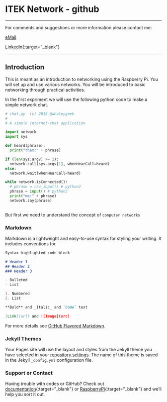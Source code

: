 # ITEK Network - github

______
For comments and suggestions or more information please contact me:

[eMail](mailto:hans@eaaa.dk)

[Linkedin](https://www.linkedin.com/in/hansjeppesen/){:target="_blank"}

______

## Introduction

This is meant as an introduction to networking using the Raspberry Pi. You will set up and use various networks. You will be introduced to basic networking through practical activities.

In the first expriment we will use the following python code to make a simple network chat.

```python
# chat.py  (c) 2013 @whaleygeek
#
# A simple internet-chat application

import network
import sys

def heard(phrase):
  print("them:" + phrase)

if (len(sys.argv) >= 2):
  network.call(sys.argv[1], whenHearCall=heard)
else:  
  network.wait(whenHearCall=heard)

while network.isConnected():
  # phrase = raw_input() # python2
  phrase = input() # python3
  print("me:" + phrase)
  network.say(phrase)
  
```

But first we need to understand the concept of ```computer networks```

### Markdown

Markdown is a lightweight and easy-to-use syntax for styling your writing. It includes conventions for

```markdown
Syntax highlighted code block

# Header 1
## Header 2
### Header 3

- Bulleted
- List

1. Numbered
2. List

**Bold** and _Italic_ and `Code` text

[Link](url) and ![Image](src)
```

For more details see [GitHub Flavored Markdown](https://guides.github.com/features/mastering-markdown/).

### Jekyll Themes

Your Pages site will use the layout and styles from the Jekyll theme you have selected in your [repository settings](https://github.com/hanshenrikjeppesen/ITEK_01_network/settings). The name of this theme is saved in the Jekyll `_config.yml` configuration file.

### Support or Contact

Having trouble with codes or GitHub? Check out [documentation](https://help.github.com/categories/github-pages-basics/){:target="_blank"} or [RaspberryPi](https://www.raspberrypi.org/documentation/){:target="_blank"} and we’ll help you sort it out.
